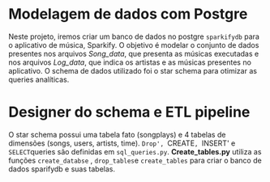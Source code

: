 # Modelagem de dados com Postgre

Neste projeto, iremos criar um banco de dados no postgre `sparkifydb` para o aplicativo de música, Sparkify. O objetivo é modelar o conjunto de dados presentes nos arquivos *Song_data*, que presenta as músicas executadas e nos arquivos *Log_data*, que indica os artistas e as músicas presentes no aplicativo. O schema de dados utilizado foi o star schema para otimizar as queries analíticas. 

# Designer do schema e ETL pipeline 

O star schema possui uma tabela fato (songplays)  e 4 tabelas de dimensões (songs, users, artists, time). `Drop', `CREATE`, `INSERT' e `SELECT`queries são definidas em `sql_queries.py`. **Create_tables.py** utiliza as funções `create_databse` , `drop_tables`e  `create_tables` para criar o banco de dados sparifydb e suas tabelas. 


